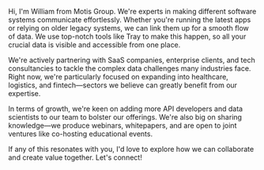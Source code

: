 Hi, I'm William from Motis Group. We're experts in making different software systems communicate effortlessly. Whether you're running the latest apps or relying on older legacy systems, we can link them up for a smooth flow of data. We use top-notch tools like Tray to make this happen, so all your crucial data is visible and accessible from one place.

We're actively partnering with SaaS companies, enterprise clients, and tech consultancies to tackle the complex data challenges many industries face. Right now, we're particularly focused on expanding into healthcare, logistics, and fintech—sectors we believe can greatly benefit from our expertise.

In terms of growth, we're keen on adding more API developers and data scientists to our team to bolster our offerings. We're also big on sharing knowledge—we produce webinars, whitepapers, and are open to joint ventures like co-hosting educational events.

If any of this resonates with you, I'd love to explore how we can collaborate and create value together. Let's connect!
